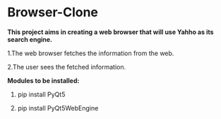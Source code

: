 # Browser-Clone

<b>This project aims in creating a web browser that will use Yahho as its search engine.</b>

1.The web browser fetches the information from the web. 

2.The user sees the fetched information.


<b>Modules to be installed:</b>


 1. pip install PyQt5
 
 
 2. pip install PyQt5WebEngine



 

